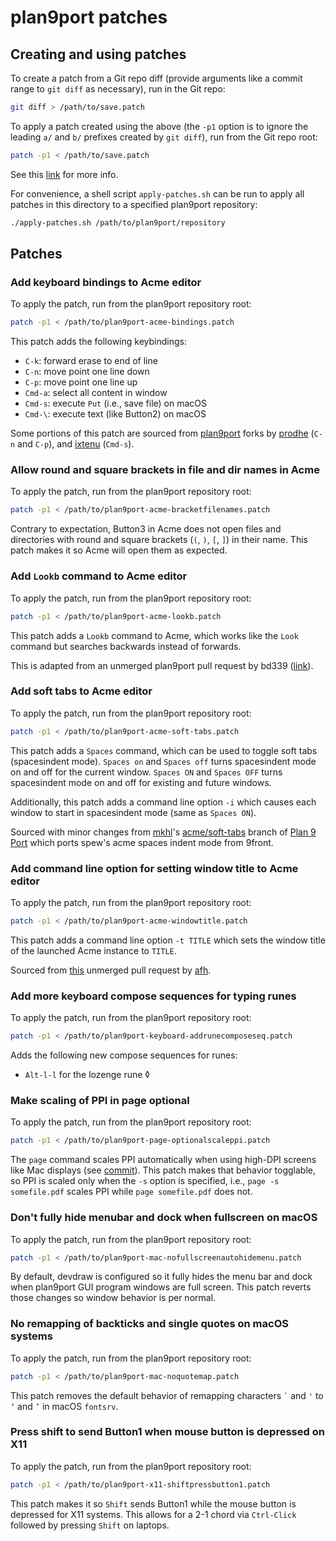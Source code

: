 # plan9port patches

## Creating and using patches

To create a patch from a Git repo diff (provide arguments like a
commit range to `git diff` as necessary), run in the Git repo:

```sh
git diff > /path/to/save.patch
```

To apply a patch created using the above (the `-p1` option is to
ignore the leading `a/` and `b/` prefixes created by `git diff`),
run from the Git repo root:

```sh
patch -p1 < /path/to/save.patch
```

See this
[link](https://stackoverflow.com/questions/4610744/can-i-get-a-patch-compatible-output-from-git-diff)
for more info.

For convenience, a shell script `apply-patches.sh` can be run
to apply all patches in this directory to a specified plan9port
repository:

```sh
./apply-patches.sh /path/to/plan9port/repository
```

## Patches

### Add keyboard bindings to Acme editor

To apply the patch, run from the plan9port repository root:

```sh
patch -p1 < /path/to/plan9port-acme-bindings.patch
```

This patch adds the following keybindings:

- `C-k`: forward erase to end of line
- `C-n`: move point one line down
- `C-p`: move point one line up
- `Cmd-a`: select all content in window
- `Cmd-s`: execute `Put` (i.e., save file) on macOS
- ``Cmd-\``: execute text (like Button2) on macOS

Some portions of this patch are sourced from
[plan9port](https://github.com/9fans/plan9port) forks by
[prodhe](https://github.com/prodhe/plan9port) (`C-n` and `C-p`), and
[ixtenu](https://github.com/ixtenu/plan9port) (`Cmd-s`).

### Allow round and square brackets in file and dir names in Acme

To apply the patch, run from the plan9port repository root:

```sh
patch -p1 < /path/to/plan9port-acme-bracketfilenames.patch
```

Contrary to expectation, Button3 in Acme does not open files and
directories with round and square brackets (`(`, `)`, `[`, `]`) in
their name. This patch makes it so Acme will open them as expected.

### Add `Lookb` command to Acme editor

To apply the patch, run from the plan9port repository root:

```sh
patch -p1 < /path/to/plan9port-acme-lookb.patch
```

This patch adds a `Lookb` command to Acme, which works like the
`Look` command but searches backwards instead of forwards.

This is adapted from an unmerged plan9port pull request by
bd339 ([link](https://github.com/9fans/plan9port/pull/552)).

### Add soft tabs to Acme editor

To apply the patch, run from the plan9port repository root:

```sh
patch -p1 < /path/to/plan9port-acme-soft-tabs.patch
```

This patch adds a `Spaces` command, which can be used to toggle soft
tabs (spacesindent mode). `Spaces on` and `Spaces off` turns
spacesindent mode on and off for the current window. `Spaces ON` and
`Spaces OFF` turns spacesindent mode on and off for existing and
future windows.

Additionally, this patch adds a command line option `-i` which causes
each window to start in spacesindent mode (same as `Spaces ON`).

Sourced with minor changes from [mkhl](https://github.com/mkhl)'s
[acme/soft-tabs](https://github.com/mkhl/plan9port/tree/acme/soft-tabs)
branch of [Plan 9 Port](https://github.com/9fans/plan9port)
which ports spew's acme spaces indent mode from 9front.

### Add command line option for setting window title to Acme editor

To apply the patch, run from the plan9port repository root:

```sh
patch -p1 < /path/to/plan9port-acme-windowtitle.patch
```

This patch adds a command line option `-t TITLE` which sets the
window title of the launched Acme instance to `TITLE`.

Sourced from [this](https://github.com/9fans/plan9port/pull/51)
unmerged pull request by [afh](https://github.com/afh).

### Add more keyboard compose sequences for typing runes

To apply the patch, run from the plan9port repository root:

```sh
patch -p1 < /path/to/plan9port-keyboard-addrunecomposeseq.patch
```

Adds the following new compose sequences for runes:

- `Alt-l-l` for the lozenge rune ◊

### Make scaling of PPI in page optional

To apply the patch, run from the plan9port repository root:

```sh
patch -p1 < /path/to/plan9port-page-optionalscaleppi.patch
```

The `page` command scales PPI automatically when using high-DPI
screens like Mac displays (see
[commit](https://github.com/9fans/plan9port/commit/940f1fd6af2c144d0db087fefa8478d2a36633d5)).
This patch makes that behavior togglable, so PPI is scaled only when
the `-s` option is specified, i.e., `page -s somefile.pdf` scales PPI
while `page somefile.pdf` does not.

### Don't fully hide menubar and dock when fullscreen on macOS

To apply the patch, run from the plan9port repository root:

```sh
patch -p1 < /path/to/plan9port-mac-nofullscreenautohidemenu.patch
```

By default, devdraw is configured so it fully hides the menu bar and
dock when plan9port GUI program windows are full screen. This patch
reverts those changes so window behavior is per normal.

### No remapping of backticks and single quotes on macOS systems

To apply the patch, run from the plan9port repository root:

```sh
patch -p1 < /path/to/plan9port-mac-noquotemap.patch
```

This patch removes the default behavior of remapping characters
`` ` `` and `'` to `‘` and `’` in macOS `fontsrv`.

### Press shift to send Button1 when mouse button is depressed on X11

To apply the patch, run from the plan9port repository root:

```sh
patch -p1 < /path/to/plan9port-x11-shiftpressbutton1.patch
```

This patch makes it so `Shift` sends Button1 while the mouse button is
depressed for X11 systems. This allows for a 2-1 chord via
`Ctrl-Click` followed by pressing `Shift` on laptops.
